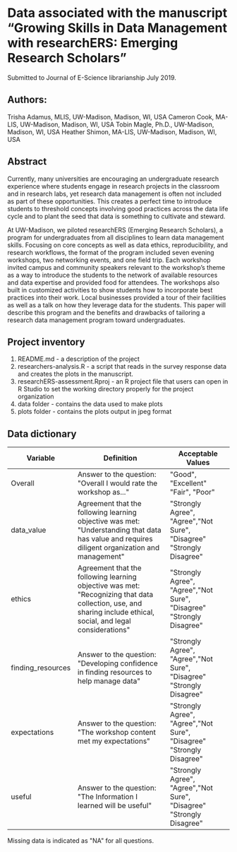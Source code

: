 # Data associated with the manuscript “Growing Skills in Data Management with researchERS: Emerging Research Scholars” 

Submitted to Journal of E-Science librarianship July 2019.

## Authors:
Trisha Adamus, MLIS, UW-Madison, Madison, WI, USA
Cameron Cook, MA-LIS, UW-Madison, Madison, WI, USA
Tobin Magle, Ph.D., UW-Madison, Madison, WI, USA
Heather Shimon, MA-LIS, UW-Madison, Madison, WI, USA

## Abstract
Currently, many universities are encouraging an undergraduate research experience where students engage in research projects in the classroom and in research labs, yet research data management is often not included as part of these opportunities. This creates a perfect time to introduce students to threshold concepts involving good practices across the data life cycle and to plant the seed that data is something to cultivate and steward.

At UW-Madison, we piloted researchERS (Emerging Research Scholars), a program for undergraduates from all disciplines to learn data management skills. Focusing on core concepts as well as data ethics, reproducibility, and research workflows, the format of the program included seven evening workshops, two networking events, and one field trip. Each workshop invited campus and community speakers relevant to the workshop’s theme as a way to introduce the students to the network of available resources and data expertise and provided food for attendees. The workshops also built in customized activities to show students how to incorporate best practices into their work. Local businesses provided a tour of their facilities as well as a talk on how they leverage data for the students. This paper will describe this program and the benefits and drawbacks of tailoring a research data management program toward undergraduates. 

## Project inventory
1. README.md - a description of the project
2. researchers-analysis.R - a script that reads in the survey response data and creates the plots in the manuscript.
3. researchERS-assessment.Rproj - an R project file that users can open in R Studio to set the working directory properly for the project organization
4. data folder - contains the data used to make plots
5. plots folder - contains the plots output in jpeg format

## Data dictionary
Variable|Definition|Acceptable Values
---|---|---
Overall| Answer to the question: "Overall I would rate the workshop as..."|"Good", "Excellent" "Fair", "Poor" 
data_value|Agreement that the following learning objective was met: "Understanding that data has value and requires diligent organization and management" | "Strongly Agree", "Agree","Not Sure", "Disagree" "Strongly Disagree"
ethics|Agreement that the following learning objective was met: "Recognizing that data collection, use, and sharing include ethical, social, and legal considerations"|"Strongly Agree", "Agree","Not Sure", "Disagree" "Strongly Disagree"
finding_resources|Answer to the question: "Developing confidence in finding resources to help manage data"|"Strongly Agree", "Agree","Not Sure", "Disagree" "Strongly Disagree"
expectations|Answer to the question: "The workshop content met my expectations"|"Strongly Agree", "Agree","Not Sure", "Disagree" "Strongly Disagree"
useful|Answer to the question: "The Information I learned will be useful"|"Strongly Agree", "Agree","Not Sure", "Disagree" "Strongly Disagree"

Missing data is indicated as "NA" for all questions.
